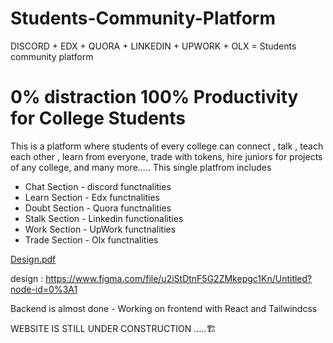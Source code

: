 # Students-Community-Platform

DISCORD + EDX + QUORA + LINKEDIN + UPWORK + OLX = Students community platform

# 0% distraction 100% Productivity for College Students


This is a platform where students of every college can connect , 
                                                       talk , 
                                                       teach each other , 
                                                       learn from everyone, 
                                                       trade with tokens, 
                                                       hire juniors for projects of any college,
                                                       and many more.....
This single platfrom includes
- Chat Section - discord functnalities
- Learn Section - Edx functnalities
- Doubt Section - Quora functnalities
- Stalk Section - Linkedin functionalities
- Work Section - UpWork functnalities
- Trade Section - Olx functnalities

[Design.pdf](https://github.com/AdarshVMore/Students-Community-Platform/files/9447004/Design.pdf)

design : https://www.figma.com/file/u2iStDtnF5G2ZMkepgc1Kn/Untitled?node-id=0%3A1

Backend is almost done - Working on frontend with React and Tailwindcss





WEBSITE IS STILL UNDER CONSTRUCTION .....🏗️

